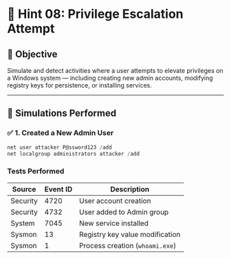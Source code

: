 # 🔐 Hint 08: Privilege Escalation Attempt

## 🎯 Objective
Simulate and detect activities where a user attempts to elevate privileges on a Windows system — including creating new admin accounts, modifying registry keys for persistence, or installing services.

---

## 🧪 Simulations Performed

### ✅ 1. Created a New Admin User
```powershell
net user attacker P@ssword123 /add
net localgroup administrators attacker /add
```
### Tests Performed
| Source   |Event ID | Description                     |
| -------- | -------- | ------------------------------- |
| Security | 4720     | User account creation           |
| Security | 4732     | User added to Admin group       |
| System   | 7045     | New service installed           |
| Sysmon   | 13       | Registry key value modification |
| Sysmon   | 1        | Process creation (`whoami.exe`) |


